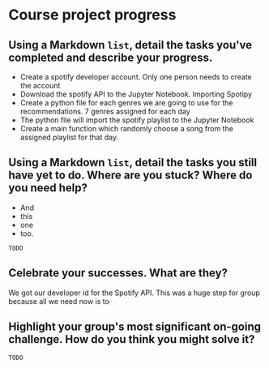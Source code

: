 # Course project progress

## Using a Markdown `list`, detail the tasks you've completed and describe your progress.

* Create a spotify developer account. Only one person needs to create the account 
* Download the spotify API to the Jupyter Notebook. Importing Spotipy
* Create a python file for each genres we are going to use for the recommendations. 7 genres assigned for each day
* The python file will import the spotify playlist to the Jupyter Notebook 
* Create a main function which randomly choose a song from the assigned playlist for that day. 


## Using a Markdown `list`, detail the tasks you still have yet to do. Where are you stuck? Where do you need help?

* And
* this
* one
* too.

`TODO`

## Celebrate your successes. What are they?

We got our developer id for the Spotify API. This was a huge step for group because all we need now is to 

## Highlight your group's most significant on-going challenge. How do you think you might solve it?

`TODO`